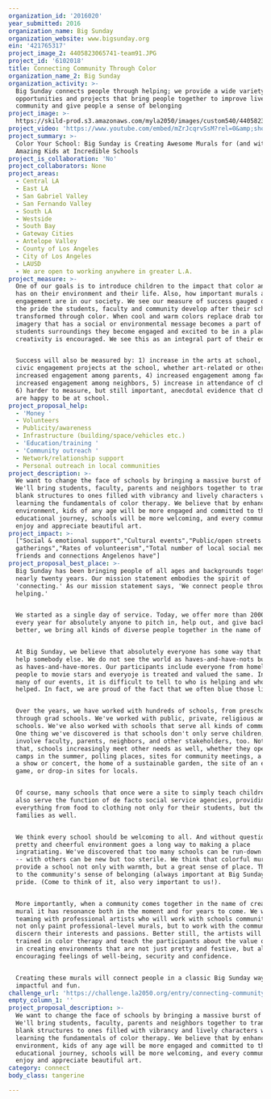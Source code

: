 ```yaml
---
organization_id: '2016020'
year_submitted: 2016
organization_name: Big Sunday
organization_website: www.bigsunday.org
ein: '421765317'
project_image_2: 4405823065741-team91.JPG
project_id: '6102018'
title: Connecting Community Through Color
organization_name_2: Big Sunday
organization_activity: >-
  Big Sunday connects people through helping; we provide a wide variety of
  opportunities and projects that bring people together to improve lives, build
  community and give people a sense of belonging
project_image: >-
  https://skild-prod.s3.amazonaws.com/myla2050/images/custom540/4405823065741-team91.JPG
project_video: 'https://www.youtube.com/embed/mZrJcqrvSsM?rel=0&amp;showinfo=0'
project_summary: >-
  Color Your School: Big Sunday is Creating Awesome Murals for (and with)
  Amazing Kids at Incredible Schools
project_is_collaboration: 'No'
project_collaborators: None
project_areas:
  - Central LA
  - East LA
  - San Gabriel Valley
  - San Fernando Valley
  - South LA
  - Westside
  - South Bay
  - Gateway Cities
  - Antelope Valley
  - County of Los Angeles
  - City of Los Angeles
  - LAUSD
  - We are open to working anywhere in greater L.A.
project_measure: >-
  One of our goals is to introduce children to the impact that color and imagery
  has on their environment and their life. Also, how important murals and civic
  engagement are in our society. We see our measure of success gauged daily by
  the pride the students, faculty and community develop after their school is
  transformed through color. When cool and warm colors replace drab tones and
  imagery that has a social or environmental message becomes a part of the
  students surroundings they become engaged and excited to be in a place where
  creativity is encouraged. We see this as an integral part of their education. 


  Success will also be measured by: 1) increase in the arts at school, 2) other
  civic engagement projects at the school, whether art-related or other, 3)
  increased engagement among parents, 4) increased engagement among faculty, 4)
  increased engagement among neighbors, 5) increase in attendance of children,
  6) harder to measure, but still important, anecdotal evidence that children
  are happy to be at school.
project_proposal_help:
  - 'Money '
  - Volunteers
  - Publicity/awareness
  - Infrastructure (building/space/vehicles etc.)
  - 'Education/training '
  - 'Community outreach '
  - Network/relationship support
  - Personal outreach in local communities
project_description: >-
  We want to change the face of schools by bringing a massive burst of color.
  We'll bring students, faculty, parents and neighbors together to transform
  blank structures to ones filled with vibrancy and lively characters while
  learning the fundamentals of color therapy. We believe that by enhancing their
  environment, kids of any age will be more engaged and committed to their
  educational journey, schools will be more welcoming, and every community can
  enjoy and appreciate beautiful art.
project_impact: >-
  ["Social & emotional support","Cultural events","Public/open streets
  gatherings","Rates of volunteerism","Total number of local social media
  friends and connections Angelenos have"]
project_proposal_best_place: >-
  Big Sunday has been bringing people of all ages and backgrounds together for
  nearly twenty years. Our mission statement embodies the spirit of
  'connecting.' As our mission statement says, 'We connect people through
  helping.'


  We started as a single day of service. Today, we offer more than 2000 ways
  every year for absolutely anyone to pitch in, help out, and give back. Even
  better, we bring all kinds of diverse people together in the name of helping. 


  At Big Sunday, we believe that absolutely everyone has some way that they can
  help somebody else. We do not see the world as haves-and-have-nots but rather
  as haves-and-have-mores. Our participants include everyone from homeless
  people to movie stars and everyoje is treated and valued the same. In fact, at
  many of our events, it is difficult to tell to who is helping and who is being
  helped. In fact, we are proud of the fact that we often blue those lines.


  Over the years, we have worked with hundreds of schools, from preschools
  through grad schools. We've worked with public, private, religious and secular
  schools. We've also worked with schools that serve all kinds of communities.
  One thing we've discovered is that schools don't only serve children, but they
  involve faculty, parents, neighbors, and other stakeholders, too. Not only
  that, schools increasingly meet other needs as well, whether they operate as
  camps in the summer, polling places, sites for community meetings, a site for
  a show or concert, the home of a sustainable garden, the site of an exciting
  game, or drop-in sites for locals.


  Of course, many schools that once were a site to simply teach children now
  also serve the function of de facto social service agencies, providing
  everything from food to clothing not only for their students, but the kids'
  families as well.


  We think every school should be welcoming to all. And without question a
  pretty and cheerful environment goes a long way to making a place
  ingratiating. We've discovered that too many schools can be run-down or drab
  -- with others can be new but too sterile. We think that colorful murals can
  provide a school not only with warmth, but a great sense of place. This adds
  to the community's sense of belonging (always important at Big Sunday) and
  pride. (Come to think of it, also very important to us!). 


  More importantly, when a community comes together in the name of creating that
  mural it has resonance both in the moment and for years to come. We will be
  teaming with professional artists who will work with schools communities to
  not only paint professional-level murals, but to work with the community to
  discern their interests and passions. Better still, the artists will be
  trained in color therapy and teach the participants about the value of color
  in creating environments that are not just pretty and festive, but also
  encouraging feelings of well-being, security and confidence.


  Creating these murals will connect people in a classic Big Sunday way:
  impactful and fun.
challenge_url: 'https://challenge.la2050.org/entry/connecting-community-through-color'
empty_column_1: ''
project_proposal_description: >-
  We want to change the face of schools by bringing a massive burst of color.
  We'll bring students, faculty, parents and neighbors together to transform
  blank structures to ones filled with vibrancy and lively characters while
  learning the fundamentals of color therapy. We believe that by enhancing their
  environment, kids of any age will be more engaged and committed to their
  educational journey, schools will be more welcoming, and every community can
  enjoy and appreciate beautiful art.
category: connect
body_class: tangerine

---
```

